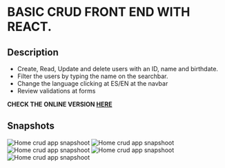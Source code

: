 # BASIC CRUD FRONT END WITH REACT.
 ## **Description**
* Create, Read, Update and delete users with an ID, name and birthdate.
* Filter the users by typing the name on the searchbar.
* Change the language clicking at ES/EN at the navbar
* Review validations at forms

**CHECK THE ONLINE VERSION [HERE](https://basic-crud-front.herokuapp.com/ )**

## **Snapshots**

![Home crud app snapshoot](https://res.cloudinary.com/dv4pkbmin/image/upload/v1624552027/Basic%20crud%20captures/Captura_de_pantalla_de_2021-06-24_18-26-57_atqpmp.png)
![Home crud app snapshoot](https://res.cloudinary.com/dv4pkbmin/image/upload/v1624551971/Basic%20crud%20captures/Captura_de_pantalla_de_2021-06-24_18-23-55_xelobd.png)
![Home crud app snapshoot](https://res.cloudinary.com/dv4pkbmin/image/upload/v1624551971/Basic%20crud%20captures/Captura_de_pantalla_de_2021-06-24_18-24-11_w0ffcv.png)
![Home crud app snapshoot](https://res.cloudinary.com/dv4pkbmin/image/upload/v1624552034/Basic%20crud%20captures/Captura_de_pantalla_de_2021-06-24_18-26-35_fcnazc.png)
![Home crud app snapshoot](https://res.cloudinary.com/dv4pkbmin/image/upload/v1624551971/Basic%20crud%20captures/Captura_de_pantalla_de_2021-06-24_18-25-05_lugjdu.png)
